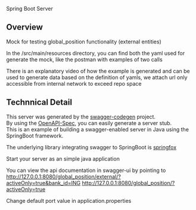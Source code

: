 Spring Boot Server

## Overview 
Mock for testing global_position functionality (external entities)

In the /src/main/resources directory, you can find both the yaml used for
generate the mock, like the postman with examples of two calls

There is an explanatory video of how the example is generated and can be used to generate data based on the definition of yamls, we attach url only accessible from internal network to exceed repo space

## Technnical Detail 
This server was generated by the [swagger-codegen](https://github.com/swagger-api/swagger-codegen) project.  
By using the [OpenAPI-Spec](https://github.com/swagger-api/swagger-core), you can easily generate a server stub.  
This is an example of building a swagger-enabled server in Java using the SpringBoot framework.  

The underlying library integrating swagger to SpringBoot is [springfox](https://github.com/springfox/springfox)  

Start your server as an simple java application  

You can view the api documentation in swagger-ui by pointing to  
http://127.0.0.1:8080/global_position/external/?activeOnly=true&bank_id=ING
http://127.0.0.1:8080/global_position/?activeOnly=true 

Change default port value in application.properties